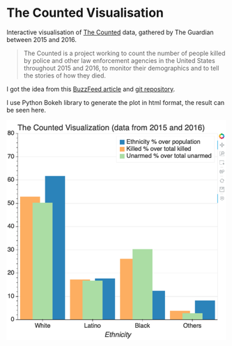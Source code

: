# The Counted Visualisation
Interactive visualisation of [The Counted](https://www.theguardian.com/us-news/ng-interactive/2015/jun/01/about-the-counted) data, gathered by The Guardian between 2015 and 2016.

> The Counted is a project working to count the number of people killed by police and other law enforcement agencies in the United States throughout 2015 and 2016, to monitor their demographics and to tell the stories of how they died.

I got the idea from this [BuzzFeed article](https://www.buzzfeednews.com/article/peteraldhous/race-and-police-shootings) and [git repository](https://github.com/BuzzFeedNews/2015-12-fatal-police-shootings).

I use Python Bokeh library to generate the plot in html format, the result can be seen here.

![PNG version](bokeh_thecounted.png)
